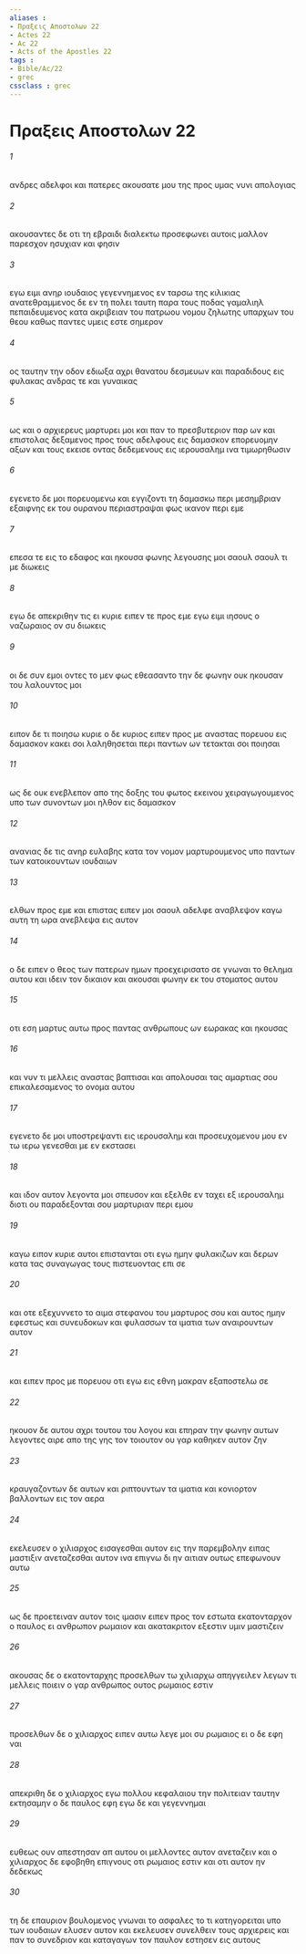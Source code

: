 ```yaml
---
aliases : 
- Πραξεις Aποστολων 22
- Actes 22
- Ac 22
- Acts of the Apostles 22
tags : 
- Bible/Ac/22
- grec
cssclass : grec
---
```


# Πραξεις Aποστολων 22

###### 1
ανδρες αδελφοι και πατερες ακουσατε μου της προς υμας νυνι απολογιας
###### 2
ακουσαντες δε οτι τη εβραιδι διαλεκτω προσεφωνει αυτοις μαλλον παρεσχον ησυχιαν και φησιν
###### 3
εγω ειμι ανηρ ιουδαιος γεγεννημενος εν ταρσω της κιλικιας ανατεθραμμενος δε εν τη πολει ταυτη παρα τους ποδας γαμαλιηλ πεπαιδευμενος κατα ακριβειαν του πατρωου νομου ζηλωτης υπαρχων του θεου καθως παντες υμεις εστε σημερον
###### 4
ος ταυτην την οδον εδιωξα αχρι θανατου δεσμευων και παραδιδους εις φυλακας ανδρας τε και γυναικας
###### 5
ως και ο αρχιερευς μαρτυρει μοι και παν το πρεσβυτεριον παρ ων και επιστολας δεξαμενος προς τους αδελφους εις δαμασκον επορευομην αξων και τους εκεισε οντας δεδεμενους εις ιερουσαλημ ινα τιμωρηθωσιν
###### 6
εγενετο δε μοι πορευομενω και εγγιζοντι τη δαμασκω περι μεσημβριαν εξαιφνης εκ του ουρανου περιαστραψαι φως ικανον περι εμε
###### 7
επεσα τε εις το εδαφος και ηκουσα φωνης λεγουσης μοι σαουλ σαουλ τι με διωκεις
###### 8
εγω δε απεκριθην τις ει κυριε ειπεν τε προς εμε εγω ειμι ιησους ο ναζωραιος ον συ διωκεις
###### 9
οι δε συν εμοι οντες το μεν φως εθεασαντο την δε φωνην ουκ ηκουσαν του λαλουντος μοι
###### 10
ειπον δε τι ποιησω κυριε ο δε κυριος ειπεν προς με αναστας πορευου εις δαμασκον κακει σοι λαληθησεται περι παντων ων τετακται σοι ποιησαι
###### 11
ως δε ουκ ενεβλεπον απο της δοξης του φωτος εκεινου χειραγωγουμενος υπο των συνοντων μοι ηλθον εις δαμασκον
###### 12
ανανιας δε τις ανηρ ευλαβης κατα τον νομον μαρτυρουμενος υπο παντων των κατοικουντων ιουδαιων
###### 13
ελθων προς εμε και επιστας ειπεν μοι σαουλ αδελφε αναβλεψον καγω αυτη τη ωρα ανεβλεψα εις αυτον
###### 14
ο δε ειπεν ο θεος των πατερων ημων προεχειρισατο σε γνωναι το θελημα αυτου και ιδειν τον δικαιον και ακουσαι φωνην εκ του στοματος αυτου
###### 15
οτι εση μαρτυς αυτω προς παντας ανθρωπους ων εωρακας και ηκουσας
###### 16
και νυν τι μελλεις αναστας βαπτισαι και απολουσαι τας αμαρτιας σου επικαλεσαμενος το ονομα αυτου
###### 17
εγενετο δε μοι υποστρεψαντι εις ιερουσαλημ και προσευχομενου μου εν τω ιερω γενεσθαι με εν εκστασει
###### 18
και ιδον αυτον λεγοντα μοι σπευσον και εξελθε εν ταχει εξ ιερουσαλημ διοτι ου παραδεξονται σου μαρτυριαν περι εμου
###### 19
καγω ειπον κυριε αυτοι επιστανται οτι εγω ημην φυλακιζων και δερων κατα τας συναγωγας τους πιστευοντας επι σε
###### 20
και οτε εξεχυννετο το αιμα στεφανου του μαρτυρος σου και αυτος ημην εφεστως και συνευδοκων και φυλασσων τα ιματια των αναιρουντων αυτον
###### 21
και ειπεν προς με πορευου οτι εγω εις εθνη μακραν εξαποστελω σε
###### 22
ηκουον δε αυτου αχρι τουτου του λογου και επηραν την φωνην αυτων λεγοντες αιρε απο της γης τον τοιουτον ου γαρ καθηκεν αυτον ζην
###### 23
κραυγαζοντων δε αυτων και ριπτουντων τα ιματια και κονιορτον βαλλοντων εις τον αερα
###### 24
εκελευσεν ο χιλιαρχος εισαγεσθαι αυτον εις την παρεμβολην ειπας μαστιξιν ανεταζεσθαι αυτον ινα επιγνω δι ην αιτιαν ουτως επεφωνουν αυτω
###### 25
ως δε προετειναν αυτον τοις ιμασιν ειπεν προς τον εστωτα εκατονταρχον ο παυλος ει ανθρωπον ρωμαιον και ακατακριτον εξεστιν υμιν μαστιζειν
###### 26
ακουσας δε ο εκατονταρχης προσελθων τω χιλιαρχω απηγγειλεν λεγων τι μελλεις ποιειν ο γαρ ανθρωπος ουτος ρωμαιος εστιν
###### 27
προσελθων δε ο χιλιαρχος ειπεν αυτω λεγε μοι συ ρωμαιος ει ο δε εφη ναι
###### 28
απεκριθη δε ο χιλιαρχος εγω πολλου κεφαλαιου την πολιτειαν ταυτην εκτησαμην ο δε παυλος εφη εγω δε και γεγεννημαι
###### 29
ευθεως ουν απεστησαν απ αυτου οι μελλοντες αυτον ανεταζειν και ο χιλιαρχος δε εφοβηθη επιγνους οτι ρωμαιος εστιν και οτι αυτον ην δεδεκως
###### 30
τη δε επαυριον βουλομενος γνωναι το ασφαλες το τι κατηγορειται υπο των ιουδαιων ελυσεν αυτον και εκελευσεν συνελθειν τους αρχιερεις και παν το συνεδριον και καταγαγων τον παυλον εστησεν εις αυτους
